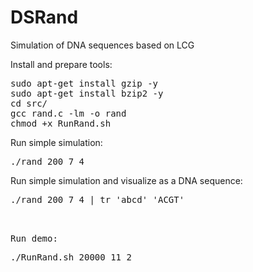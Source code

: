 # DSRand

Simulation of DNA sequences based on LCG

Install and prepare tools:
<pre>
sudo apt-get install gzip -y
sudo apt-get install bzip2 -y
cd src/
gcc rand.c -lm -o rand
chmod +x RunRand.sh
</pre>

Run simple simulation:
<pre>
./rand 200 7 4
</pre>

Run simple simulation and visualize as a DNA sequence:
<pre>
./rand 200 7 4 | tr 'abcd' 'ACGT'
<pre>


Run demo:
<pre>
./RunRand.sh 20000 11 2 
</pre>
